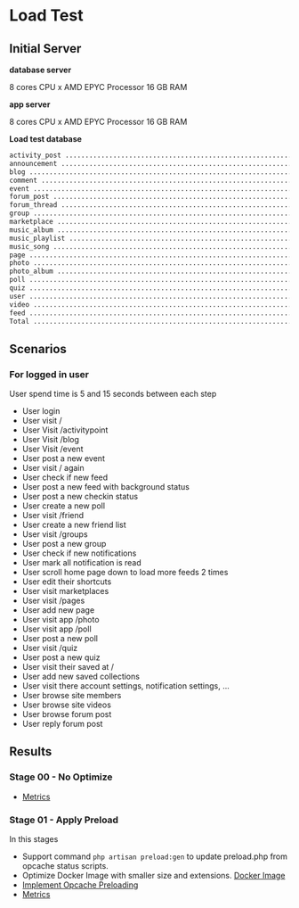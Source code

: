 # Load Test


## Initial Server

**database server**

8 cores CPU x AMD EPYC Processor
16 GB RAM

**app server**

8 cores CPU x AMD EPYC Processor
16 GB RAM


**Load test database**

```txt
activity_post .......................................................................................... 332,360
announcement ............................................................................................. 5,000
blog ................................................................................................... 332,194
comment ................................................................................................ 332,062
event .................................................................................................... 8,328
forum_post ............................................................................................. 100,005
forum_thread ............................................................................................. 5,000
group .................................................................................................... 8,356
marketplace ............................................................................................ 100,000
music_album ............................................................................................ 212,168
music_playlist ......................................................................................... 212,156
music_song ............................................................................................. 212,155
page ................................................................................................... 100,097
photo .................................................................................................. 532,153
photo_album ............................................................................................ 212,126
poll ................................................................................................... 172,189
quiz .................................................................................................... 20,000
user ................................................................................................... 100,000
video .................................................................................................. 212,107
feed ................................................................................................. 1,458,761
Total ................................................................................................ 4,667,217
```

## Scenarios

### For logged in user

User spend time is 5 and 15 seconds between each step

- User login
- User visit /
- User Visit /activitypoint
- User Visit /blog
- User Visit /event
- User post a new event
- User visit / again
- User check if new feed
- User post a new feed with background status
- User post a new checkin status
- User create a new poll
- User visit /friend
- User create a new friend list
- User visit /groups
- User post a new group
- User check if new notifications
- User mark all notification is read
- User scroll home page down to load more feeds 2 times
- User edit their shortcuts
- User visit marketplaces
- User visit /pages
- User add new page
- User visit app /photo
- User visit app /poll
- User post a new poll
- User visit /quiz
- User post a new quiz
- User visit their saved at /
- User add new saved collections
- User visit there account settings, notification settings, ...
- User browse site members
- User browse site videos
- User browse forum post
- User reply forum post


## Results

### Stage 00 - No Optimize

- [Metrics](/apm-results/v5.1.3-stage-00.md)

### Stage 01 - Apply Preload

In this stages

- Support command `php artisan preload:gen` to update preload.php from opcache status scripts.
- Optimize Docker Image with smaller size and extensions. [Docker Image](https://hub.docker.com/layers/foxsystem/metafox-fpm/prod/images/sha256-720d836b0ceb614173b03ae08cdef4c1e110d1ca2b4064057035a8557e595223?context=repo)
- [Implement Opcache Preloading](https://www.php.net/manual/en/opcache.preloading.php)
- [Metrics](/apm-results/v5.1.3-stage-01.md)